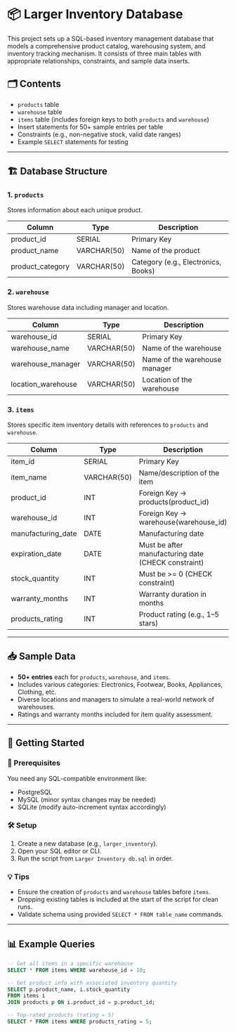# 📦 Larger Inventory Database

This project sets up a SQL-based inventory management database that models a comprehensive product catalog, warehousing system, and inventory tracking mechanism. It consists of three main tables with appropriate relationships, constraints, and sample data inserts.

## 🗂️ Contents

- `products` table
- `warehouse` table
- `items` table (includes foreign keys to both `products` and `warehouse`)
- Insert statements for 50+ sample entries per table
- Constraints (e.g., non-negative stock, valid date ranges)
- Example `SELECT` statements for testing

---

## 🏗️ Database Structure

### 1. `products`
Stores information about each unique product.

| Column         | Type         | Description                            |
|----------------|--------------|----------------------------------------|
| product_id     | SERIAL       | Primary Key                            |
| product_name   | VARCHAR(50)  | Name of the product                    |
| product_category | VARCHAR(50) | Category (e.g., Electronics, Books)   |

### 2. `warehouse`
Stores warehouse data including manager and location.

| Column            | Type         | Description                      |
|-------------------|--------------|----------------------------------|
| warehouse_id      | SERIAL       | Primary Key                      |
| warehouse_name    | VARCHAR(50)  | Name of the warehouse            |
| warehouse_manager | VARCHAR(50)  | Name of the warehouse manager    |
| location_warehouse| VARCHAR(50)  | Location of the warehouse        |

### 3. `items`
Stores specific item inventory details with references to `products` and `warehouse`.

| Column             | Type       | Description                                        |
|--------------------|------------|----------------------------------------------------|
| item_id            | SERIAL     | Primary Key                                        |
| item_name          | VARCHAR(50)| Name/description of the item                      |
| product_id         | INT        | Foreign Key → products(product_id)                |
| warehouse_id       | INT        | Foreign Key → warehouse(warehouse_id)             |
| manufacturing_date | DATE       | Manufacturing date                                |
| expiration_date    | DATE       | Must be after manufacturing date (CHECK constraint)|
| stock_quantity     | INT        | Must be >= 0 (CHECK constraint)                   |
| warranty_months    | INT        | Warranty duration in months                       |
| products_rating    | INT        | Product rating (e.g., 1–5 stars)                  |

---

## 📥 Sample Data

- **50+ entries** each for `products`, `warehouse`, and `items`.
- Includes various categories: Electronics, Footwear, Books, Appliances, Clothing, etc.
- Diverse locations and managers to simulate a real-world network of warehouses.
- Ratings and warranty months included for item quality assessment.

---

## 🚀 Getting Started

### 🧱 Prerequisites
You need any SQL-compatible environment like:

- PostgreSQL
- MySQL (minor syntax changes may be needed)
- SQLite (modify auto-increment syntax accordingly)

### 🛠️ Setup

1. Create a new database (e.g., `larger_inventory`).
2. Open your SQL editor or CLI.
3. Run the script from `Larger Inventory db.sql` in order.

### 💡 Tips

- Ensure the creation of `products` and `warehouse` tables before `items`.
- Dropping existing tables is included at the start of the script for clean runs.
- Validate schema using provided `SELECT * FROM table_name` commands.

---

## 📊 Example Queries

```sql
-- Get all items in a specific warehouse
SELECT * FROM items WHERE warehouse_id = 10;

-- Get product info with associated inventory quantity
SELECT p.product_name, i.stock_quantity
FROM items i
JOIN products p ON i.product_id = p.product_id;

-- Top-rated products (rating = 5)
SELECT * FROM items WHERE products_rating = 5;
